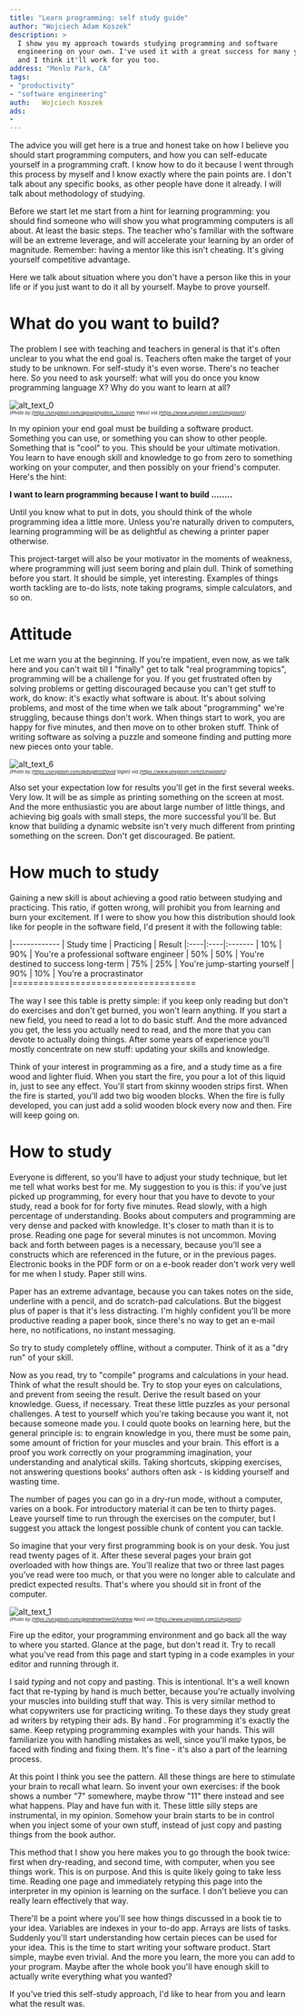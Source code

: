 ```yaml
---
title: "Learn programming: self study guide"
author: "Wojciech Adam Koszek"
description: >
  I show you my approach towards studying programming and software
  engineering on your own. I've used it with a great success for many year,
  and I think it'll work for you too.
address: "Menlo Park, CA"
tags:
- "productivity"
- "software engineering"
auth:	Wojciech Koszek
ads:
- 
---
```


The advice you will get here is a true and honest take on how I believe you should start programming computers, and how you can self-educate yourself in a programming craft. I know how to do it because I went through this process by myself and I know exactly where the pain points are. I don't talk about any specific books, as other people have done it already. I will talk about methodology of studying.

Before we start let me start from a hint for learning programming: you should find someone who will show you what programming computers is all about. At least the basic steps. The teacher who's familiar with the software will be an extreme leverage, and will accelerate your learning by an order of magnitude. Remember: having a mentor like this isn't cheating. It's giving yourself competitive advantage. 

Here we talk about situation where you don't have a person like this in your life or if you just want to do it all by yourself. Maybe to prove yourself.

# What do you want to build?

The problem I see with teaching and teachers in general is that it's often unclear to you what the end goal is. Teachers often make the target of your study to be unknown. For self-study it's even worse. There's no teacher here. So you need to ask yourself: what will you do once you know programming language X? Why do you want to learn at all?

![alt_text_0](/img/2017-02-13-learn-programming-self-study-guide/4sqbziu_imq-joseph-yates_10p.jpg "Image_text_0")
<br>
<small><small><small>
*(Photo by [https://unsplash.com/@josephyates\_](Joseph Yates) via [https://www.unsplash.com](Unsplash))*
</small></small></small>


In my opinion your end goal must be building a software product. Something you can use, or something you can show to other people. Something that is "cool" to you. This should be your ultimate motivation. You learn to have enough skill and knowledge to go from zero to something working on your computer, and then possibly on your friend's computer. Here's the hint:

**I want to learn programming because I want to build ........**

Until you know what to put in dots, you should think of the whole programming idea a little more. Unless you're naturally driven to computers, learning programming will be as delightful as chewing a printer paper otherwise.

This project-target will also be your motivator in the moments of weakness, where programming will just seem boring and plain dull. Think of something before you start. It should be simple, yet interesting. Examples of things worth tackling are to-do lists, note taking programs, simple calculators, and so on.

# Attitude

Let me warn you at the beginning. If you're impatient, even now, as we talk here and you can't wait till I "finally" get to talk "real programming topics", programming will be a challenge for you. If you get frustrated often by solving problems or getting discouraged because you can't get stuff to work, do know: it's exactly what software is about. It's about solving problems, and most of the time when we talk about "programming" we're struggling, because things don't work. When things start to work, you are happy for five minutes, and then move on to other broken stuff. Think of writing software as solving a puzzle and someone finding and putting more new pieces onto your table.

![alt_text_6](/img/2017-02-13-learn-programming-self-study-guide/uuw4psob388-david-siglin_10p.jpg "Image_text_6")
<br>
<small><small><small>
*(Photo by [https://unsplash.com/@dsiglin](David Siglin) via [https://www.unsplash.com](Unsplash))*
</small></small></small>

Also set your expectation low for results you'll get in the first several weeks. Very low. It will be as simple as printing something on the screen at most. And the more enthusiastic you are about large number of little things, and achieving big goals with small steps, the more successful you'll be. But know that building a dynamic website isn't very much different from printing something on the screen. Don't get discouraged. Be patient.

# How much to study

Gaining a new skill is about achieving a good ratio between studying and practicing. This ratio, if gotten wrong, will prohibit you from learning and burn your excitement. If I were to show you how this distribution should look like for people in the software field, I'd present it with the following table:

|-------------
| Study&nbsp;time | Practicing | Result
|:----|:----|:-------
| 10% | 90% | You're a professional software engineer
| 50% | 50% | You're destined to success long-term
| 75% | 25% | You're jump-starting yourself
| 90% | 10% | You're a procrastinator
|===================================

The way I see this table is pretty simple: if you keep only reading but don't do exercises and don't get burned, you won't learn anything. If you start a new field, you need to read a lot to do basic stuff. And the more advanced you get, the less you actually need to read, and the more that you can devote to actually doing things. After some years of experience you'll mostly concentrate on new stuff: updating your skills and knowledge.

Think of your interest in programming as a fire, and a study time as a fire wood and lighter fluid. When you start the fire, you pour a lot of this liquid in, just to see any effect. You'll start from skinny wooden strips first. When the fire is started, you'll add two big wooden blocks. When the fire is fully developed, you can just add a solid wooden block every now and then. Fire will keep going on.

# How to study

Everyone is different, so you'll have to adjust your study technique, but let me tell what works best for me. My suggestion to you is this: if you've just picked up programming, for every hour that you have to devote to your study, read a book for for forty five minutes. Read slowly, with a high percentage of understanding. Books about computers and programming are very dense and packed with knowledge. It's closer to math than it is to prose. Reading one page for several minutes is not uncommon. Moving back and forth between pages is a necessary, because you'll see a constructs which are referenced in the future, or in the previous pages. Electronic books in the PDF form or on a e-book reader don't work very well for me when I study. Paper still wins.

Paper has an extreme advantage, because you can takes notes on the side, underline with a pencil, and do scratch-pad calculations. But the biggest plus of paper is that it's less distracting. I'm highly confident you'll be more productive reading a paper book, since there's no way to get an e-mail here, no notifications, no instant messaging.

So try to study completely offline, without a computer. Think of it as a "dry run" of your skill.

Now as you read, try to "compile" programs and calculations in your head. Think of what the result should be. Try to stop your eyes on calculations, and prevent from seeing the result. Derive the result based on your knowledge. Guess, if necessary. Treat these little puzzles as your personal challenges. A test to yourself which you're taking because you want it, not because someone made you. I could quote books on learning here, but the general principle is: to engrain knowledge in you, there must be some pain, some amount of friction for your muscles and your brain. This effort is a proof you work correctly on your programming imagination, your understanding and analytical skills. Taking shortcuts, skipping exercises, not answering questions books' authors often ask - is kidding yourself and wasting time. 

The number of pages you can go in a dry-run mode, without a computer, varies on a book. For introductory material it can be ten to thirty pages. Leave yourself time to run through the exercises on the computer, but I suggest you attack the longest possible chunk of content you can tackle.

So imagine that your very first programming book is on your desk. You just read twenty pages of it. After these several pages your brain got overloaded with how things are. You'll realize that two or three last pages you've read were too much, or that you were no longer able to calculate and predict expected results. That's where you should sit in front of the computer.

![alt_text_1](/img/2017-02-13-learn-programming-self-study-guide/fgvxxvxmti8-andrew-neel_10p.jpg "Image_text_1")
<br>
<small><small><small>
*(Photo by [https://unsplash.com/@andrewtneel](Andrew Neel) via [https://www.unsplash.com](Unsplash))*
</small></small></small>

Fire up the editor, your programming environment and go back all the way to where you started. Glance at the page, but don't read it. Try to recall what you've read from this page and start typing in a code examples in your editor and running through it. 

I said *typing* and not copy and pasting. This is intentional. It's a well known fact that re-typing by hand is much better, because you're actually involving your muscles into building stuff that way. This is very similar method to what copywriters use for practicing writing. To these days they study great ad writers by retyping their ads. By hand . For programming it's exactly the same. Keep retyping programming examples with your hands. This will familiarize you with handling mistakes as well, since you'll make typos, be faced with finding and fixing them. It's fine - it's also a part of the learning process.

At this point I think you see the pattern. All these things are here to stimulate your brain to recall what learn. So invent your own exercises: if the book shows a number "7" somewhere, maybe throw "11" there instead and see what happens. Play and have fun with it. These little silly steps are instrumental, in my opinion. Somehow your brain starts to be in control when you inject some of your own stuff, instead of just copy and pasting things from the book author.

This method that I show you here makes you to go through the book twice: first when dry-reading, and second time, with computer, when you see things work. This is on purpose. And this is quite likely going to take less time. Reading one page and immediately retyping this page into the interpreter in my opinion is learning on the surface. I don't believe you can really learn effectively that way.

There'll be a point where you'll see how things discussed in a book tie to your idea. Variables are indexes in your to-do app. Arrays are lists of tasks. Suddenly you'll start understanding how certain pieces can be used for your idea. This is the time to start writing your software product. Start simple, maybe even trivial. And the more you learn, the more you can add to your program. Maybe after the whole book you'll have enough skill to actually write everything what you wanted?

If you've tried this self-study approach, I'd like to hear from you and learn what the result was.

